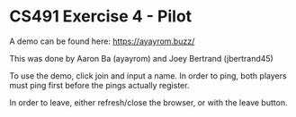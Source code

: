 # CS491 Exercise 4 - Pilot

A demo can be found here: https://ayayrom.buzz/

This was done by Aaron Ba (ayayrom) and Joey Bertrand (jbertrand45)

To use the demo, click join and input a name. In order to ping, both players must ping first before the pings actually register.

In order to leave, either refresh/close the browser, or with the leave button.
